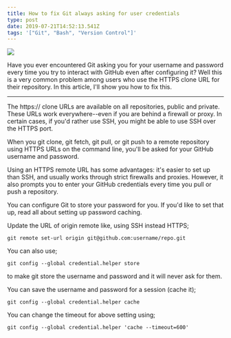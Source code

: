 ```yaml
---
title: How to fix Git always asking for user credentials
type: post
date: 2019-07-21T14:52:13.541Z
tags: '["Git", "Bash", "Version Control"]'
---
```


![](https://res.cloudinary.com/iambeejayayo/image/upload/v1563722428/blog/0003/banner.png)

Have you ever encountered Git asking you for your username and password every time you try to interact with GitHub even after configuring it? Well this is a very common problem among users who use the HTTPS clone URL for their repository.
In this article, I'll show you how to fix this.

---

The https:// clone URLs are available on all repositories, public and private. These URLs work everywhere--even if you are behind a firewall or proxy. In certain cases, if you'd rather use SSH, you might be able to use SSH over the HTTPS port.

When you git clone, git fetch, git pull, or git push to a remote repository using HTTPS URLs on the command line, you'll be asked for your GitHub username and password.

Using an HTTPS remote URL has some advantages: it's easier to set up than SSH, and usually works through strict firewalls and proxies. However, it also prompts you to enter your GitHub credentials every time you pull or push a repository.

You can configure Git to store your password for you. If you'd like to set that up, read all about setting up password caching.

Update the URL of origin remote like, using SSH instead HTTPS;

```
git remote set-url origin git@github.com:username/repo.git
```

You can also use;

```
git config --global credential.helper store
```

to make git store the username and password and it will never ask for them.

You can save the username and password for a session (cache it);

```
git config --global credential.helper cache
```

You can change the timeout for above setting using;

```
git config --global credential.helper 'cache --timeout=600'
```
